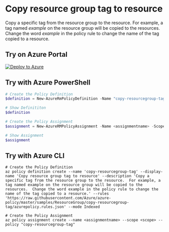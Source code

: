 # Copy resource group tag to resource

Copy a specific tag from the resource group to the resource.  For example, a tag named *example* on the resource group will be copied to the resources.  Change the word *example* in the policy rule to change the name of the tag copied to a resource.

## Try on Azure Portal

[![Deploy to Azure](http://azuredeploy.net/deploybutton.png)](https://portal.azure.com/?feature.customportal=false&microsoft_azure_policy=true&microsoft_azure_policy_policyinsights=true&feature.microsoft_azure_security_policy=true&microsoft_azure_marketplace_policy=true#blade/Microsoft_Azure_Policy/CreatePolicyDefinitionBlade/uri/https%3A%2F%2Fraw.githubusercontent.com%2FAzure%2Fazure-policy%2Fmaster%2Fsamples%2FResourceGroup%2Fcopy-resourcegroup-tag%2Fazurepolicy.json)

## Try with Azure PowerShell

````powershell
# Create the Policy Definition
$definition = New-AzureRmPolicyDefinition -Name "copy-resourcegroup-tag" -DisplayName "Copy resource group tag to resource" -description "Copy a specific tag from the resource group to the resource.  For example, a tag named example on the resource group will be copied to the resources.  Change the word example in the policy rule to change the name of the tag copied to a resource." -Policy 'https://raw.githubusercontent.com/Azure/azure-policy/master/samples/ResourceGroup/copy-resourcegroup-tag/azurepolicy.rules.json' -Mode Indexed

# Show Definititon
$definition

# Create the Policy Assignment
$assignment = New-AzureRMPolicyAssignment -Name <assignmentname> -Scope <scope> -PolicyDefinition $definition

# Show Assignment
$assignment 
````

## Try with Azure CLI

````cli
# Create the Policy Definition
az policy definition create --name 'copy-resourcegroup-tag' --display-name 'Copy resource group tag to resource' --description 'Copy a specific tag from the resource group to the resource.  For example, a tag named example on the resource group will be copied to the resources.  Change the word example in the policy rule to change the name of the tag copied to a resource.' --rules 'https://raw.githubusercontent.com/Azure/azure-policy/master/samples/ResourceGroup/copy-resourcegroup-tag/azurepolicy.rules.json' --mode Indexed

# Create the Policy Assignment
az policy assignment create --name <assignmentname> --scope <scope> --policy "copy-resourcegroup-tag" 

````
